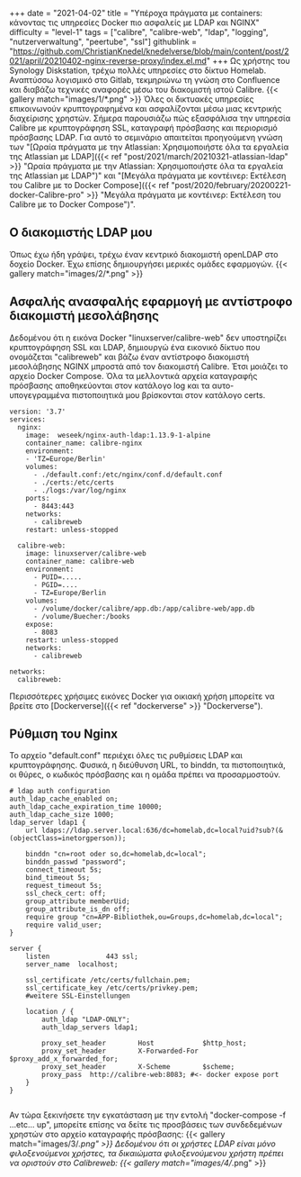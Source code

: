 +++
date = "2021-04-02"
title = "Υπέροχα πράγματα με containers: κάνοντας τις υπηρεσίες Docker πιο ασφαλείς με LDAP και NGINX"
difficulty = "level-1"
tags = ["calibre", "calibre-web", "ldap", "logging", "nutzerverwaltung", "peertube", "ssl"]
githublink = "https://github.com/ChristianKnedel/knedelverse/blob/main/content/post/2021/april/20210402-nginx-reverse-proxy/index.el.md"
+++
Ως χρήστης του Synology Diskstation, τρέχω πολλές υπηρεσίες στο δίκτυο Homelab. Αναπτύσσω λογισμικό στο Gitlab, τεκμηριώνω τη γνώση στο Confluence και διαβάζω τεχνικές αναφορές μέσω του διακομιστή ιστού Calibre.
{{< gallery match="images/1/*.png" >}}
Όλες οι δικτυακές υπηρεσίες επικοινωνούν κρυπτογραφημένα και ασφαλίζονται μέσω μιας κεντρικής διαχείρισης χρηστών. Σήμερα παρουσιάζω πώς εξασφάλισα την υπηρεσία Calibre με κρυπτογράφηση SSL, καταγραφή πρόσβασης και περιορισμό πρόσβασης LDAP. Για αυτό το σεμινάριο απαιτείται προηγούμενη γνώση των "[Ωραία πράγματα με την Atlassian: Χρησιμοποιήστε όλα τα εργαλεία της Atlassian με LDAP]({{< ref "post/2021/march/20210321-atlassian-ldap" >}} "Ωραία πράγματα με την Atlassian: Χρησιμοποιήστε όλα τα εργαλεία της Atlassian με LDAP")" και "[Μεγάλα πράγματα με κοντέινερ: Εκτέλεση του Calibre με το Docker Compose]({{< ref "post/2020/february/20200221-docker-Calibre-pro" >}} "Μεγάλα πράγματα με κοντέινερ: Εκτέλεση του Calibre με το Docker Compose")".
## Ο διακομιστής LDAP μου
Όπως έχω ήδη γράψει, τρέχω έναν κεντρικό διακομιστή openLDAP στο δοχείο Docker. Έχω επίσης δημιουργήσει μερικές ομάδες εφαρμογών.
{{< gallery match="images/2/*.png" >}}

## Ασφαλής ανασφαλής εφαρμογή με αντίστροφο διακομιστή μεσολάβησης
Δεδομένου ότι η εικόνα Docker "linuxserver/calibre-web" δεν υποστηρίζει κρυπτογράφηση SSL και LDAP, δημιουργώ ένα εικονικό δίκτυο που ονομάζεται "calibreweb" και βάζω έναν αντίστροφο διακομιστή μεσολάβησης NGINX μπροστά από τον διακομιστή Calibre. Έτσι μοιάζει το αρχείο Docker Compose. Όλα τα μελλοντικά αρχεία καταγραφής πρόσβασης αποθηκεύονται στον κατάλογο log και τα αυτο-υπογεγραμμένα πιστοποιητικά μου βρίσκονται στον κατάλογο certs.
```
version: '3.7'
services:
  nginx: 
    image:  weseek/nginx-auth-ldap:1.13.9-1-alpine
    container_name: calibre-nginx
    environment:
    - 'TZ=Europe/Berlin'
    volumes:
      - ./default.conf:/etc/nginx/conf.d/default.conf
      - ./certs:/etc/certs
      - ./logs:/var/log/nginx
    ports:
      - 8443:443
    networks:
      - calibreweb
    restart: unless-stopped

  calibre-web:
    image: linuxserver/calibre-web
    container_name: calibre-web
    environment:
      - PUID=.....
      - PGID=....
      - TZ=Europe/Berlin
    volumes:
      - /volume/docker/calibre/app.db:/app/calibre-web/app.db
      - /volume/Buecher:/books
    expose:
      - 8083
    restart: unless-stopped
    networks:
      - calibreweb

networks:
  calibreweb:

```
Περισσότερες χρήσιμες εικόνες Docker για οικιακή χρήση μπορείτε να βρείτε στο [Dockerverse]({{< ref "dockerverse" >}} "Dockerverse").
## Ρύθμιση του Nginx
Το αρχείο "default.conf" περιέχει όλες τις ρυθμίσεις LDAP και κρυπτογράφησης. Φυσικά, η διεύθυνση URL, το binddn, τα πιστοποιητικά, οι θύρες, ο κωδικός πρόσβασης και η ομάδα πρέπει να προσαρμοστούν.
```
# ldap auth configuration
auth_ldap_cache_enabled on;
auth_ldap_cache_expiration_time 10000;
auth_ldap_cache_size 1000;
ldap_server ldap1 {
    url ldaps://ldap.server.local:636/dc=homelab,dc=local?uid?sub?(&(objectClass=inetorgperson));

    binddn "cn=root oder so,dc=homelab,dc=local";
    binddn_passwd "password";
    connect_timeout 5s;
    bind_timeout 5s;
    request_timeout 5s;
    ssl_check_cert: off;
    group_attribute memberUid;
    group_attribute_is_dn off;
    require group "cn=APP-Bibliothek,ou=Groups,dc=homelab,dc=local";
    require valid_user;
}

server {
    listen              443 ssl;
    server_name  localhost;

    ssl_certificate /etc/certs/fullchain.pem;
    ssl_certificate_key /etc/certs/privkey.pem;
    #weitere SSL-Einstellungen

    location / {
        auth_ldap "LDAP-ONLY";
        auth_ldap_servers ldap1;

        proxy_set_header        Host            $http_host;
        proxy_set_header        X-Forwarded-For $proxy_add_x_forwarded_for;
        proxy_set_header        X-Scheme        $scheme;
        proxy_pass  http://calibre-web:8083; #<- docker expose port
    }
}


```
Αν τώρα ξεκινήσετε την εγκατάσταση με την εντολή "docker-compose -f ...etc... up", μπορείτε επίσης να δείτε τις προσβάσεις των συνδεδεμένων χρηστών στο αρχείο καταγραφής πρόσβασης:
{{< gallery match="images/3/*.png" >}}
Δεδομένου ότι οι χρήστες LDAP είναι μόνο φιλοξενούμενοι χρήστες, τα δικαιώματα φιλοξενούμενου χρήστη πρέπει να οριστούν στο Calibreweb:
{{< gallery match="images/4/*.png" >}}
